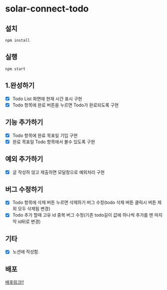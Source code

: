 # solar-connect-todo

## 설치

`npm install`

## 실행

`npm start`

## 1.완성하기

- [x] Todo List 화면에 현재 시간 표시 구현
- [x] Todo 항목에 완료 버튼을 누르면 Todo가 완료되도록 구현

## 기능 추가하기

- [x] Todo 항목에 완료 목표일 기입 구현
- [x] 완료 목표일 Todo 항목에서 볼수 있도록 구현

## 예외 추가하기

- [x] 글 작성하 않고 제출하면 모달창으로 예외처리 구현

## 버그 수정하기

- [x] Todo 항목에 삭제 버튼 누르면 삭제하기 버그 수정(todo 삭제 버튼 클릭시 버튼 제외 모두 삭제됨 변경)
- [x] Todo 추가 할때 고유 id 중복 버그 수정(기존 todo길이 값에 하나씩 추가를 맨 마지막 id뒤로 변경)

## 기타

- [x] 노션에 작성함.

## 배포

[배포링크!!](https://hardcore-kowalevski-8994da.netlify.app)
